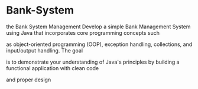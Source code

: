 # Bank-System
 the Bank System Management 
 Develop a simple Bank Management System using Java that incorporates core programming concepts such

as object-oriented programming (OOP), exception handling, collections, and input/output handling. The goal

is to demonstrate your understanding of Java's principles by building a functional application with clean code

and proper design
